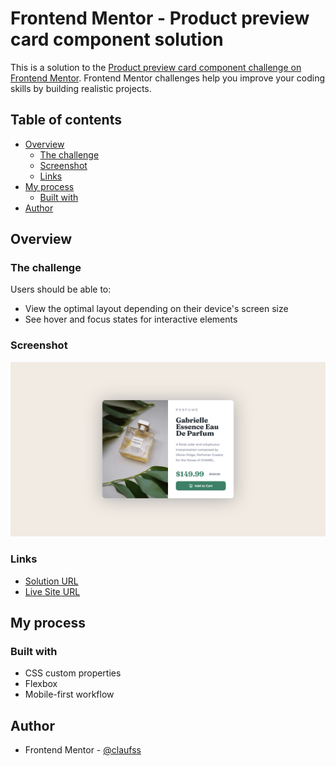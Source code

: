 # Frontend Mentor - Product preview card component solution

This is a solution to the [Product preview card component challenge on Frontend Mentor](https://www.frontendmentor.io/challenges/product-preview-card-component-GO7UmttRfa). Frontend Mentor challenges help you improve your coding skills by building realistic projects. 

## Table of contents

- [Overview](#overview)
  - [The challenge](#the-challenge)
  - [Screenshot](#screenshot)
  - [Links](#links)
- [My process](#my-process)
  - [Built with](#built-with)
- [Author](#author)

## Overview

### The challenge

Users should be able to:

- View the optimal layout depending on their device's screen size
- See hover and focus states for interactive elements

### Screenshot

![](./assets/images/screenshot.png)

### Links

- [Solution URL](#)
- [Live Site URL](https://claufss.github.io/product-preview-card)

## My process

### Built with

- CSS custom properties
- Flexbox
- Mobile-first workflow

## Author

- Frontend Mentor - [@claufss](https://www.frontendmentor.io/profile/claufss)
